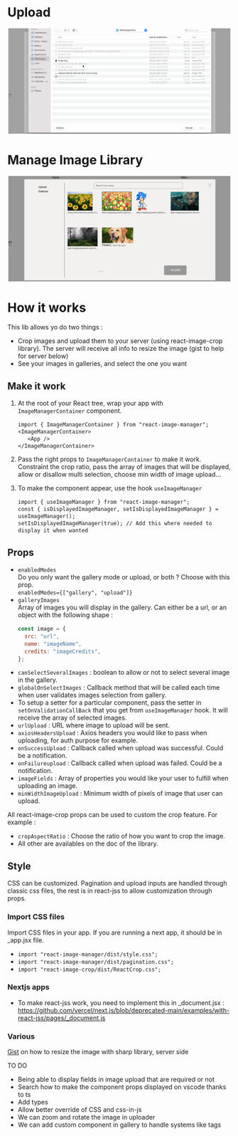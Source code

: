 # Upload

<p align="center">
<img src="https://github.com/YoannBuzenet/react-image-manager/blob/main/doc/images/upload.gif" width="500"/>
</p>

# Manage Image Library

<p align="center">
<img src="https://github.com/YoannBuzenet/react-image-manager/blob/main/doc/images/gallery.gif" width="500"/>
</p>

# How it works

This lib allows yo do two things :

- Crop images and upload them to your server (using react-image-crop library). The server will receive all info to resize the image (gist to help for server below)
- See your images in galleries, and select the one you want

## Make it work

1. At the root of your React tree, wrap your app with `ImageManagerContainer` component. <br />

   ```JSX
   import { ImageManagerContainer } from "react-image-manager";
   <ImageManagerContainer>
      <App />
   </ImageManagerContainer>
   ```

2. Pass the right props to `ImageManagerContainer` to make it work. Constraint the crop ratio, pass the array of images that will be displayed, allow or disallow multi selection, choose min width of image upload...

3. To make the component appear, use the hook `useImageManager` <br />
   ```JSX
   import { useImageManager } from "react-image-manager";
   const { isDisplayedImageManager, setIsDisplayedImageManager } = useImageManager();
   setIsDisplayedImageManager(true); // Add this where needed to display it when wanted
   ```

## Props

- `enabledModes` <br />
  Do you only want the gallery mode or upload, or both ? Choose with this prop. <br />
  `enabledModes={["gallery", "upload"]}`
- `galleryImages`<br />
  Array of images you will display in the gallery. Can either be a url, or an object with the following shape :
  ```js
  const image = {
    src: "url",
    name: "imageName",
    credits: "imageCredits",
  };
  ```
- `canSelectSeveralImages` : boolean to allow or not to select several image in the gallery.
- `globalOnSelectImages` : Callback method that will be called each time when user validates images selection from gallery.
- To setup a setter for a particular component, pass the setter in `setOnValidationCallBack` that you get from `useImageManager` hook. It will receive the array of selected images.
- `urlUpload` : URL where image to upload will be sent.
- `axiosHeadersUpload` : Axios headers you would like to pass when uploading, for auth purpose for example.
- `onSuccessUpload` : Callback called when upload was successful. Could be a notification.
- `onFailureupload` : Callback called when upload was failed. Could be a notification.
- `imageFields` : Array of properties you would like your user to fulfill when uploading an image.
- `minWidthImageUpload` : Minimum width of pixels of image that user can upload.

All react-image-crop props can be used to custom the crop feature. For example :

- `cropAspectRatio` : Choose the ratio of how you want to crop the image.
- All other are availables on the doc of the library.

## Style

CSS can be customized. Pagination and upload inputs are handled through classic css files, the rest is in react-jss to allow customization through props.

### Import CSS files

Import CSS files in your app. If you are running a next app, it should be in \_app.jsx file.

- `import "react-image-manager/dist/style.css";`
- `import "react-image-manager/dist/pagination.css";`
- `import "react-image-crop/dist/ReactCrop.css";`

### Nextjs apps

- To make react-jss work, you need to implement this in \_document.jsx : https://github.com/vercel/next.js/blob/deprecated-main/examples/with-react-jss/pages/_document.js

### Various

[Gist](https://gist.github.com/YoannBuzenet/0ad6c2aa5f8f815e91282e2e26be949d) on how to resize the image with sharp library, server side

TO DO

- Being able to display fields in image upload that are required or not
- Search how to make the component props displayed on vscode thanks to ts
- Add types
- Allow better override of CSS and css-in-js
- We can zoom and rotate the image in uploader
- We can add custom component in gallery to handle systems like tags
